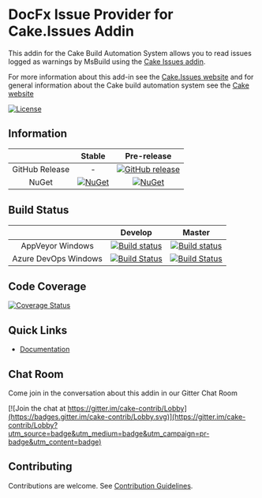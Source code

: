 # DocFx Issue Provider for Cake.Issues Addin

This addin for the Cake Build Automation System allows you to read issues logged as warnings by MsBuild
using the [Cake Issues addin](https://github.com/cake-contrib/Cake.Issues).

For more information about this add-in see the [Cake.Issues website](https://cakeissues.net)
and for general information about the Cake build automation system see the [Cake website](http://cakebuild.net)

[![License](http://img.shields.io/:license-mit-blue.svg)](https://github.com/cake-contrib/Cake.Issues.DocFx/blob/feature/build/LICENSE)

## Information

| | Stable | Pre-release |
|:--:|:--:|:--:|
|GitHub Release|-|[![GitHub release](https://img.shields.io/github/release/cake-contrib/Cake.Issues.DocFx.svg)](https://github.com/cake-contrib/Cake.Issues.DocFx/releases/latest)|
|NuGet|[![NuGet](https://img.shields.io/nuget/v/Cake.Issues.DocFx.svg)](https://www.nuget.org/packages/Cake.Issues.DocFx)|[![NuGet](https://img.shields.io/nuget/vpre/Cake.Issues.DocFx.svg)](https://www.nuget.org/packages/Cake.Issues.DocFx)|

## Build Status

| | Develop | Master |
|:--:|:--:|:--:|
|AppVeyor Windows|[![Build status](https://ci.appveyor.com/api/projects/status/anynhsed2v76icqg/branch/develop?svg=true)](https://ci.appveyor.com/project/cakecontrib/cake-issues-docfx/branch/develop)|[![Build status](https://ci.appveyor.com/api/projects/status/anynhsed2v76icqg/branch/master?svg=true)](https://ci.appveyor.com/project/cakecontrib/cake-issues-docfx/branch/master)|
|Azure DevOps Windows|[![Build Status](https://dev.azure.com/cake-contrib/Cake.Issues.DocFx/_apis/build/status/cake-contrib.Cake.Issues.DocFx?branchName=develop&jobName=Windows)](https://dev.azure.com/cake-contrib/Cake.Issues.DocFx/_build/latest?definitionId=13?&branchName=develop)|[![Build Status](https://dev.azure.com/cake-contrib/Cake.Issues.DocFx/_apis/build/status/cake-contrib.Cake.Issues.DocFx?branchName=master&jobName=Windows)](https://dev.azure.com/cake-contrib/Cake.Issues.DocFx/_build/latest?definitionId=13&branchName=master)|

## Code Coverage

[![Coverage Status](https://coveralls.io/repos/github/cake-contrib/Cake.Issues.DocFx/badge.svg?branch=develop)](https://coveralls.io/github/cake-contrib/Cake.Issues.DocFx?branch=develop)

## Quick Links

- [Documentation](https://cakeissues.net)

## Chat Room

Come join in the conversation about this addin in our Gitter Chat Room

[![Join the chat at https://gitter.im/cake-contrib/Lobby](https://badges.gitter.im/cake-contrib/Lobby.svg)](https://gitter.im/cake-contrib/Lobby?utm_source=badge&utm_medium=badge&utm_campaign=pr-badge&utm_content=badge)

## Contributing

Contributions are welcome. See [Contribution Guidelines](CONTRIBUTING.md).
